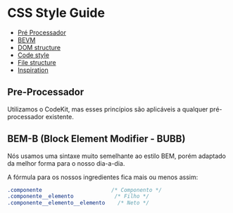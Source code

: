 # CSS Style Guide

- [Pré Processador](#pre-processador)
- [BEVM](#bevm)
- [DOM structure](#dom-structure)
- [Code style](#code-style)
- [File structure](#file-structure)
- [Inspiration](#inspiration)

## Pre-Processador
Utilizamos o CodeKit, mas esses princípios são aplicáveis a qualquer pré-processador existente.

## BEM-B (Block Element Modifier - BUBB)
Nós usamos uma sintaxe muito semelhante ao estilo BEM, porém adaptado da melhor forma para o nosso dia-a-dia.

A fórmula para os nossos ingredientes fica mais ou menos assim:

```css
.componente                      /* Componento */   
.componente__elemento             /* Filho */
.componente__elemento__elemento    /* Neto */
```